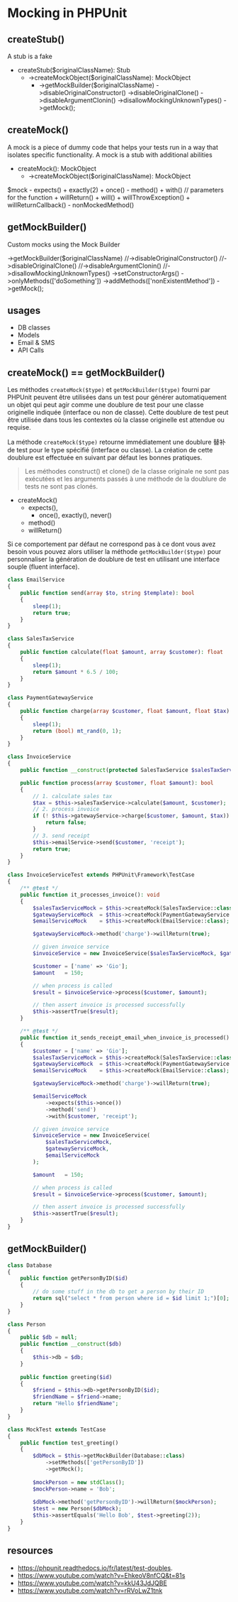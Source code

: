 Mocking in PHPUnit
==================

## createStub()

A stub is a fake

- createStub($originalClassName): Stub
    + ->createMockObject($originalClassName): MockObject
        -   ->getMockBuilder($originalClassName)
            ->disableOriginalConstructor()
            ->disableOriginalClone()
            ->disableArgumentClonin()
            ->disallowMockingUnknownTypes()
            ->getMock();

## createMock()

A mock is a piece of dummy code that helps your tests run in a way that isolates specific functionality.
A mock is a stub with additional abilities

- createMock(): MockObject
    + ->createMockObject($originalClassName): MockObject

$mock
    - expects()
        + exactly(2)
        + once()
    - method()
        + with() // parameters for the function
        + willReturn()
        + will()
        + willThrowException()
        + willReturnCallback()
    - nonMockedMethod()

## getMockBuilder()

Custom mocks using the Mock Builder

->getMockBuilder($originalClassName)
    //->disableOriginalConstructor()
    //->disableOriginalClone()
    //->disableArgumentClonin()
    //->disallowMockingUnknownTypes()
    ->setConstructorArgs()
    ->onlyMethods(['doSomething'])
    ->addMethods(['nonExistentMethod'])
    ->getMock();

## usages

- DB classes
- Models
- Email & SMS
- API Calls

## createMock() == getMockBuilder()

Les méthodes `createMock($type)` et `getMockBuilder($type)` fourni par PHPUnit peuvent être utilisées dans un test pour générer automatiquement un objet qui peut agir comme une doublure de test pour une classe originelle indiquée (interface ou non de classe). Cette doublure de test peut être utilisée dans tous les contextes où la classe originelle est attendue ou requise.

La méthode `createMock($type)` retourne immédiatement une doublure 替补 de test pour le type spécifié (interface ou classe). La création de cette doublure est effectuée en suivant par défaut les bonnes pratiques. 

> Les méthodes construct() et clone() de la classe originale ne sont pas exécutées et les arguments passés à une méthode de la doublure de tests ne sont pas clonés. 

- createMock()
    + expects(), 
        + once(), exactly(), never()
    + method()
    + willReturn()

Si ce comportement par défaut ne correspond pas à ce dont vous avez besoin vous pouvez alors utiliser la méthode `getMockBuilder($type)` pour personnaliser la génération de doublure de test en utilisant une interface souple (fluent interface).


```php
class EmailService
{
    public function send(array $to, string $template): bool
    {
        sleep(1);
        return true;
    }
}

class SalesTaxService
{
    public function calculate(float $amount, array $customer): float
    {
        sleep(1);
        return $amount * 6.5 / 100;
    }
}

class PaymentGatewayService
{
    public function charge(array $customer, float $amount, float $tax): bool
    {
        sleep(1);
        return (bool) mt_rand(0, 1);
    }
}

class InvoiceService
{
    public function __construct(protected SalesTaxService $salesTaxService, protected PaymentGatewayService $gatewayService, protected EmailService $emailService) { }

    public function process(array $customer, float $amount): bool
    {
        // 1. calculate sales tax
        $tax = $this->salesTaxService->calculate($amount, $customer);
        // 2. process invoice
        if (! $this->gatewayService->charge($customer, $amount, $tax)) {
            return false;
        }
        // 3. send receipt
        $this->emailService->send($customer, 'receipt');
        return true;
    }
}

class InvoiceServiceTest extends PHPUnit\Framework\TestCase
{
    /** @test */
    public function it_processes_invoice(): void
    {
        $salesTaxServiceMock = $this->createMock(SalesTaxService::class);
        $gatewayServiceMock  = $this->createMock(PaymentGatewayService::class);
        $emailServiceMock    = $this->createMock(EmailService::class);

        $gatewayServiceMock->method('charge')->willReturn(true);

        // given invoice service
        $invoiceService = new InvoiceService($salesTaxServiceMock, $gatewayServiceMock, $emailServiceMock);

        $customer = ['name' => 'Gio'];
        $amount   = 150;

        // when process is called
        $result = $invoiceService->process($customer, $amount);

        // then assert invoice is processed successfully
        $this->assertTrue($result);
    }

    /** @test */
    public function it_sends_receipt_email_when_invoice_is_processed(): void
    {
        $customer = ['name' => 'Gio'];
        $salesTaxServiceMock = $this->createMock(SalesTaxService::class);
        $gatewayServiceMock  = $this->createMock(PaymentGatewayService::class);
        $emailServiceMock    = $this->createMock(EmailService::class);

        $gatewayServiceMock->method('charge')->willReturn(true);

        $emailServiceMock
            ->expects($this->once())
            ->method('send')
            ->with($customer, 'receipt');

        // given invoice service
        $invoiceService = new InvoiceService(
            $salesTaxServiceMock,
            $gatewayServiceMock,
            $emailServiceMock
        );

        $amount   = 150;

        // when process is called
        $result = $invoiceService->process($customer, $amount);

        // then assert invoice is processed successfully
        $this->assertTrue($result);
    }
}
```

## getMockBuilder()

```php
class Database
{
    public function getPersonByID($id)
    {
        // do some stuff in the db to get a person by their ID
        return sql("select * from person where id = $id limit 1;")[0];
    }
}

class Person
{
    public $db = null;
	public function __construct($db) 
    {
        $this->db = $db;
    }
	
	public function greeting($id)
    {
        $friend = $this->db->getPersonByID($id);
        $friendName = $friend->name;
        return "Hello $friendName";
    }
}

class MockTest extends TestCase
{
    public function test_greeting()
    {
        $dbMock = $this->getMockBuilder(Database::class)
            ->setMethods(['getPersonByID'])
            ->getMock();
		
		$mockPerson = new stdClass();
		$mockPerson->name = 'Bob';
        
        $dbMock->method('getPersonByID')->willReturn($mockPerson);
		$test = new Person($dbMock);
        $this->assertEquals('Hello Bob', $test->greeting(2));
    }
}
```


## resources

- https://phpunit.readthedocs.io/fr/latest/test-doubles.
- https://www.youtube.com/watch?v=EhkeoV8nfCQ&t=81s
- https://www.youtube.com/watch?v=kkU43JdJQBE
- https://www.youtube.com/watch?v=rRVoLwZ1tnk
